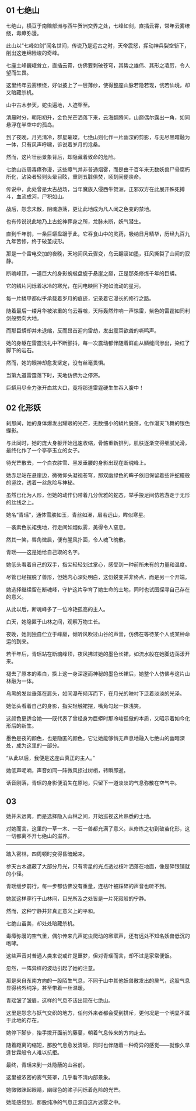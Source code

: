 ## 01 七绝山 

七绝山，横亘于南赡部洲与西牛贺洲交界之处，七峰如剑，直插云霄，常年云雾缭绕，毒瘴弥漫。

此山以“七峰如剑”闻名世间，传说乃是远古之时，天帝震怒，挥动神兵裂空斩下，削出这连绵险峻的奇峰。

七座主峰巍峨耸立，直插云霄，仿佛要刺破苍穹，其势之雄伟、其形之凌厉，令人望而生畏。

这里终年云雾缭绕，好似披上了一层薄纱，使得整座山脉若隐若现，恍若仙境，却又暗藏杀机。

山中古木参天，蛇虫遍地，人迹罕至。

清晨时分，朝阳初升，金色光芒洒落下来，云海翻腾间，山巅偶尔露出一角，如同悬浮在半空中的孤岛。

到了夜晚，月光清冷，群星璀璨，七绝山则化作一片幽深的剪影，与无尽黑暗融为一体，只有风声呼啸，诉说着岁月的沧桑。

然而，这片壮丽景象背后，却隐藏着致命的危险。

七绝山四周毒瘴弥漫，这些瘴气并非普通烟雾，而是由千百年来无数妖兽尸骨腐朽所化，沾染者轻则头晕目眩，重则五脏俱焚，顷刻间便丧命。

传说中，此处曾是太古战场，当年魔族入侵西牛贺洲，正邪双方在此展开殊死搏斗，血流成河，尸积如山。

战后，怨念未散，阴魂游荡，更让此地成为凡人闻之色变的禁地。

也有传说说此地乃上古蛇神葬身之所，龙脉未断，妖气潜生。

直到千年前，一条巨蟒盘踞于此，它吞食山中的灵药，吸纳日月精华，历经九百九九年苦修，终于破茧成形。

那是一个雷电交加的夜晚，天地间风云骤变，乌云翻滚如墨，狂风撕裂了山间的寂静。

断魂峰顶，一道巨大的身影蜿蜒盘旋于悬崖之巅，正是那条修炼千年的巨蟒。

它的鳞片闪烁着冰冷的寒光，在闪电映照下宛如流动的星河。

每一片鳞甲都似乎承载着岁月的痕迹，记录着它漫长的修行之路。

随着最后一缕月华被浓重的乌云吞噬，天际轰然炸响一声惊雷，紫色的雷霆如同利剑般劈向大地。

而那巨蟒却并未退缩，反而昂首迎向雷劫，发出震耳欲聋的嘶鸣声。

她的身躯在雷霆洗礼中不断颤抖，每一次震动都伴随着鲜血从鳞缝间渗出，染红了脚下的岩石。

然而，她的眼神却愈发坚定，没有丝毫畏惧。

当第九道雷霆落下时，天地仿佛为之停滞。

巨蟒用尽全力张开血盆大口，竟将那道雷霆硬生生吞入腹中！


## 02 化形妖

刹那间，她的身体爆发出耀眼的光芒，无数细小的鳞片脱落，化作漫天飞舞的银色蝶影。

与此同时，她的庞大身躯开始迅速收缩，骨骼重新排列，肌肤逐渐变得细腻光滑，最终化作了一个亭亭玉立的女子。

待光芒散去，一个白衣胜雪、黑发垂腰的身影出现在断魂峰上。

她赤足站在悬崖边，微微仰头凝视苍穹，那双幽绿色的眸子依旧保留着些许蛇瞳般的竖纹，透着一丝危险与神秘。

虽然已化为人形，但她的动作仍带着几分优雅的蛇态，举手投足间仿若游走于无形的丝线之上。

她名“青瑶”，通体雪肤如玉，青丝如瀑，眉若远山，眸似寒星。

一袭素色长裙曳地，行走间如烟似雾，美得令人窒息。

然其一笑，唇角微启，便有腥风扑面，令人魂飞魄散。

青瑶——这是她给自己取的名字。

她低头看着自己的双手，指尖轻轻划过掌心，感受到一种前所未有的力量和温度。

尽管已经摆脱了兽形，但她内心深处明白，这份蜕变并非终点，而是另一个开端。

她选择继续留在断魂峰，守护这片孕育了她生命的土地，同时也试图探寻自己存在的意义。

从此以后，断魂峰多了一位冷艳孤高的主人。

白天，她隐匿于山林之间，观察万物生长。

夜晚，她则独自伫立于峰巅，倾听风吹过山谷的声音，仿佛在等待某个人或某种命运的到来。

若干年后，青瑶站在断魂峰顶，夜风拂过她的墨色长裙，如流水般在她脚边荡漾开来。

褪去了原本的素白，换上这一身深邃而神秘的墨色长裙后，她整个人仿佛与这片山林融为一体。

乌黑的发丝垂落在肩头，如同瀑布倾泻而下，在月光的映衬下泛着淡淡的光泽。

她低头看着自己的身影，指尖轻触裙摆，嘴角勾起一抹浅笑。

这颜色更适合她——既代表了曾经身为巨蟒时那冷峻孤傲的本质，又昭示着如今化形后的新生。

墨色是夜的颜色，也是隐匿的颜色，它让她能够悄无声息地融入七绝山的幽暗深处，成为这里的一部分。

“从此以后，我便是这座山真正的主人。”

她低声呢喃，声音如同一阵微风掠过树梢，转瞬即逝。

话音刚落，青瑶的身影便消失在原地，只留下一道淡淡的气息弥散在空气中。

## 03 

她并未远离，而是选择隐入山林之间，开始巡视这片熟悉的土地。

对她而言，这里的一草一木、一石一兽都充满了意义。从修炼之初到破茧化形，这一切都离不开七绝山的滋养。

---

踏入密林，四周顿时变得昏暗起来。

参天古木遮蔽了大部分月光，只有零星的光点透过枝叶洒落在地面，像是碎银铺就的小径。

青瑶缓步前行，每一步都仿佛没有重量，连枯叶被踩碎的声音也听不到。

她就这样穿行于山林间，目光所及之处皆是一片死寂般的宁静。

然而，这种宁静并非真正意义上的平和。

七绝山虽美，却处处暗藏杀机。

毒瘴弥漫的空气里，偶尔传来几声蛇虫爬动的窸窣声，还有远处不知名妖兽低沉的咆哮。

这些声音对普通人类来说或许是噩梦，但对青瑶而言，却不过是家常便饭。

忽然，一阵异样的波动引起了她的注意。

那是来自东南方向的一股陌生气息，不同于山中其他妖兽散发出的戾气，这股气息显得格外纯净，甚至带着一丝温暖。

青瑶皱了皱眉，这样的气息不该出现在七绝山。

这里是怨念与妖气交织的地方，任何外来者都会受到排斥，更何况是一个明显不属于此地的存在。

她停下脚步，抬手拨开面前的藤蔓，朝着气息传来的方向走去。

随着距离的缩短，那股气息愈发清晰，同时也伴随着一种奇异的感觉——就像久旱逢甘霖般令人难以抗拒。

最终，青瑶来到一处隐蔽的山谷前。

这里被浓密的雾气笼罩，几乎看不清内部景象。

她微微眯起眼睛，幽绿色的眸子闪烁着危险的光芒。

她能感觉到，那股纯净的气息正源自这片迷雾之中。

